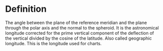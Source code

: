 # Definition

The angle between the plane of the reference meridian and the plane
through the polar axis and the normal to the spheroid. It is the
astronomical longitude corrected for the prime vertical component of the
deflection of the vertical divided by the cosine of the latitude. Also
called geographic longitude. This is the longitude used for charts.
